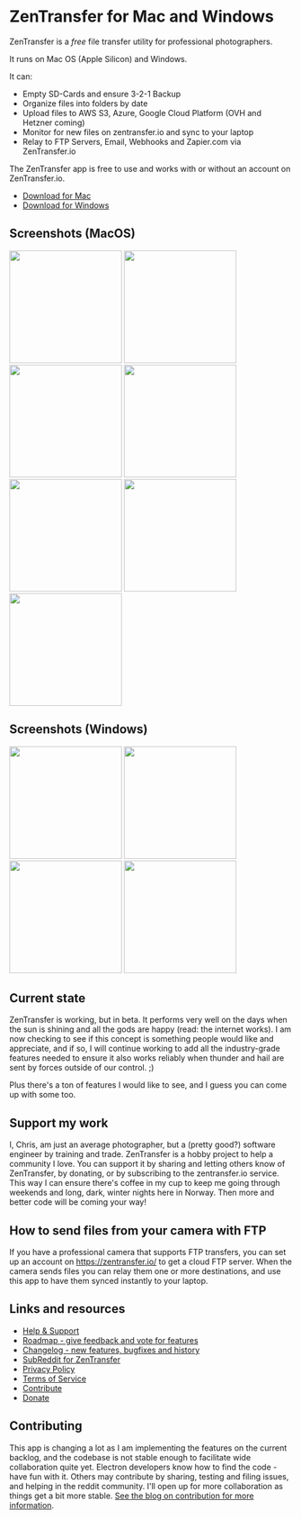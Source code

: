 # ZenTransfer for Mac and Windows

ZenTransfer is a *free* file transfer utility for professional photographers.

It runs on Mac OS (Apple Silicon) and Windows.

It can:

* Empty SD-Cards and ensure 3-2-1 Backup
* Organize files into folders by date
* Upload files to AWS S3, Azure, Google Cloud Platform (OVH and Hetzner coming)
* Monitor for new files on zentransfer.io and sync to your laptop
* Relay to FTP Servers, Email, Webhooks and Zapier.com via ZenTransfer.io

The ZenTransfer app is free to use and works with or without an account on ZenTransfer.io.

* [Download for Mac](https://github.com/chrfrenning/zentransfer-desktop/releases/latest/)
* [Download for Windows](https://github.com/chrfrenning/zentransfer-desktop/releases/latest/)

## Screenshots (MacOS)

<p>
  <a href="https://ztapp.blob.core.windows.net/imgs/mac/01-new-version.png"><img src="https://ztapp.blob.core.windows.net/imgs/mac/01-new-version.png" width="200"/></a>
  <a href="https://ztapp.blob.core.windows.net/imgs/mac/02-login.png"><img src="https://ztapp.blob.core.windows.net/imgs/mac/02-login.png" width="200"/></a>
  <a href="https://ztapp.blob.core.windows.net/imgs/mac/03-upload.png"><img src="https://ztapp.blob.core.windows.net/imgs/mac/03-upload.png" width="200"/></a>
  <a href="https://ztapp.blob.core.windows.net/imgs/mac/04-import.png"><img src="https://ztapp.blob.core.windows.net/imgs/mac/04-import.png" width="200"/></a>
  <a href="https://ztapp.blob.core.windows.net/imgs/mac/05-organize.png"><img src="https://ztapp.blob.core.windows.net/imgs/mac/05-organize.png" width="200"/></a>
  <a href="https://ztapp.blob.core.windows.net/imgs/mac/06-download.png"><img src="https://ztapp.blob.core.windows.net/imgs/mac/06-download.png" width="200"/></a>
  <a href="https://ztapp.blob.core.windows.net/imgs/mac/07-settings.png"><img src="https://ztapp.blob.core.windows.net/imgs/mac/07-settings.png" width="200"/></a>
</p>

## Screenshots (Windows)

<p>
  <a href="https://ztapp.blob.core.windows.net/imgs/win/01-upload.webp"><img src="https://ztapp.blob.core.windows.net/imgs/win/01-upload.webp" width="200"/></a>
  <a href="https://ztapp.blob.core.windows.net/imgs/win/02-import.webp"><img src="https://ztapp.blob.core.windows.net/imgs/win/02-import.webp" width="200"/></a>
  <a href="https://ztapp.blob.core.windows.net/imgs/win/03-download.webp"><img src="https://ztapp.blob.core.windows.net/imgs/win/03-download.webp" width="200"/></a>
  <a href="https://ztapp.blob.core.windows.net/imgs/win/04-settings.webp"><img src="https://ztapp.blob.core.windows.net/imgs/win/04-settings.webp" width="200"/></a>
</p>

## Current state

ZenTransfer is working, but in beta. It performs very well on the days when the
sun is shining and all the gods are happy (read: the internet works). I am now
checking to see if this concept is something people would like and appreciate, and
if so, I will continue working to add all the industry-grade features needed to ensure
it also works reliably when thunder and hail are sent by forces outside of our control. ;)

Plus there's a ton of features I would like to see, and I guess you can come up with some too.

## Support my work

I, Chris, am just an average photographer, but a (pretty good?) software engineer 
by training and trade. ZenTransfer is a hobby project to help a community I love.
You can support it by sharing and letting others know of ZenTransfer, by donating,
or by subscribing to the zentransfer.io service. This way I can ensure there's
coffee in my cup to keep me going through weekends and long, dark, winter nights
here in Norway. Then more and better code will be coming your way!

## How to send files from your camera with FTP

If you have a professional camera that supports FTP transfers, you can set up an 
account on https://zentransfer.io/ to get a cloud FTP server. When the camera
sends files you can relay them one or more destinations, and use this app to have
them synced instantly to your laptop.

## Links and resources

* [Help & Support](https://zentransfer.io/blog/help-with-the-app)
* [Roadmap - give feedback and vote for features](https://zentransfer.io/blog/roadmap)
* [Changelog - new features, bugfixes and history](https://zentransfer.io/blog/changelog)
* [SubReddit for ZenTransfer](https://www.reddit.com/r/zentransfer/)
* [Privacy Policy](https://zentransfer.io/privacy-policy)
* [Terms of Service](https://zentransfer.io/terms-of-service)
* [Contribute](https://zentransfer.io/blog/contribute-to-zentransfer)
* [Donate](https://livewall.no/blog/supporting-the-zentransfer-app)

## Contributing

This app is changing a lot as I am implementing the features on the current backlog, and
the codebase is not stable enough to facilitate wide collaboration quite yet. Electron
developers know how to find the code - have fun with it. Others may contribute by
sharing, testing and filing issues, and helping in the reddit community. I'll open
up for more collaboration as things get a bit more stable. [See the blog on contribution
for more information](https://zentransfer.io/blog/contribute-to-zentransfer).
